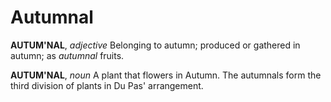 # Autumnal

**AUTUM'NAL**, _adjective_ Belonging to autumn; produced or gathered in autumn; as _autumnal_ fruits.

**AUTUM'NAL**, _noun_ A plant that flowers in Autumn. The autumnals form the third division of plants in Du Pas' arrangement.
